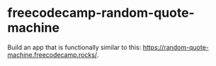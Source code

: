 # freecodecamp-random-quote-machine
Build an app that is functionally similar to this: https://random-quote-machine.freecodecamp.rocks/.
